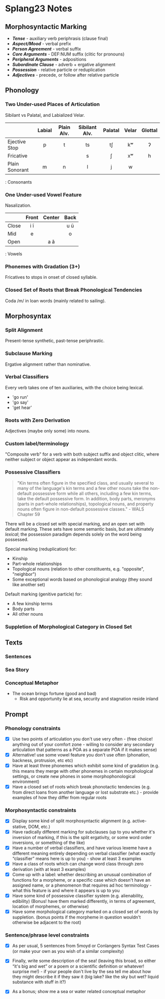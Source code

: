 # Splang23 Notes

## Morphosyntactic Marking

- ***Tense*** - auxiliary verb periphrasis (clause final)
- ***Aspect/Mood*** - verbal prefix
- ***Person Agreement*** - verbal suffix
- ***Core Arguments*** - DEF:NUM suffix (clitic for pronouns)
- ***Peripheral Arguments*** - adpositions
- ***Subordinate Clause*** - adverb + ergative alignment
- ***Possession*** - relative particle or reduplication
- ***Adjectives*** - precede, or follow after relative particle

## Phonology

### Two Under-used Places of Articulation

Sibilant vs Palatal, and Labialized Velar.

|                | Labial | Plain Alv. | Sibilant Alv. | Palatal | Velar | Glottal |
| :---           | :---:  | :---:      | :---:         | :---:   | :---: | :---:   |
| Ejective Stop  | p      | t          | ts            | tʃ      | kʷ    | ʔ       |
| Fricative      |        |            | s             | ʃ       | xʷ    | h       |
| Plain Sonorant | m      | n          | l             | j       | w     |         |
: Consonants

### One Under-used Vowel Feature

Nasalization.

|       | Front | Center | Back  |
| ---   | :---: | :---:  | :---: |
| Close | i ĩ   |        | u ũ   |
| Mid   | e     |        | o     |
| Open  |       | a ã    |       |
: Vowels

### Phonemes with Gradation (3+)

Fricatives to stops in onset of closed syllable.

### Closed Set of Roots that Break Phonological Tendencies

Coda /m/ in loan words (mainly related to sailing).

## Morphosyntax

### Split Alignment

Present-tense synthetic, past-tense periphrastic.

### Subclause Marking

Ergative alignment rather than nominative.

### Verbal Classifiers

Every verb takes one of ten auxiliaries, with the choice being lexical. 

- 'go run'
- 'go say'
- 'get hear'

### Roots with Zero Derivation

Adjectives (maybe only some) into nouns.

### Custom label/terminology

"Composite verb" for a verb with both subject suffix and object clitic, where neither subject or object appear as independant words.

### Possessive Classifiers

> "Kin terms often figure in the specified class, and usually several to many of the language's kin terms and a few other nouns take the non-default possessive form while all others, including a few kin terms, take the default possessive form. In addition, body parts, meronyms (parts in part-whole relationships), topological nouns, and property nouns often figure in non-default possessive classes."  - WALS Chapter 59

There will be a closed set with special marking, and an open set with default marking.  These sets have some semantic basis, but are ultimately *lexical*; the possession paradigm depends solely on the word being possessed.

Special marking (reduplication) for:
- Kinship
- Part-whole relationships
- Topological nouns (relation to other constituents, e.g. "opposite", "neighbor")
- Some exceptional words based on phonological analogy (they sound like another set)

Default marking (genitive particle) for:
- A few kinship terms
- Body parts
- All other nouns

### Suppletion of Morphological Category in Closed Set

## Texts

### Sentences

### Sea Story

### Conceptual Metaphor

- The ocean brings fortune (good and bad)
    - Risk and opportunity lie at sea, security and stagnation reside inland

## Prompt

### Phonology constraints

- [x] Use two points of articulation you don't use very often - (free choice! anything out of your comfort zone - willing to consider any secondary articulation that patterns as a POA as a separate POA if it makes sense)
- [x] Alternative! use some vowel feature you don't use often (phonation, backness, protrusion, etc etc)
- [x] Have at least three phonemes which exhibit some kind of gradation (e.g. this means they merge with other phonemes in certain morphological settings, or create new phones in some morphophonological environment)
- [x] Have a closed set of roots which break phonotactic tendencies (e.g. from direct loans from another language or lost substrate etc.) - provide examples of how they differ from regular roots

### Morphosyntactic constraints

- [x] Display some kind of split morphosyntactic alignment (e.g. active-stative, DOM, etc.) 
- [x] Have radically different marking for subclauses (up to you whether it's inversion of marking, if this is the split ergativity, or some word order inversions, or something of the like) 
- [x] Have a number of verbal classifiers, and have various lexeme have a different meaning entirely depending on verbal classifier (what exactly “classifier” means here is up to you) - show at least 3 examples
- [x] Have a class of roots which can change word class through zero derivation (with at least 3 examples)
- [x] Come up with a label: whether describing an unusual combination of functions for a morpheme, or a specific case which doesn't have an assigned name, or a phenomenon that requires ad hoc terminology - what this feature is and where it appears is up to you 
- [x] Have some kind of possessive classifier system (e.g. alienability, edibility) (Bonus! have them marked differently, in terms of agreement, location of morphemes, or otherwise)
- [x] Have some morphological category marked on a closed set of words by suppletion. (bonus points if the morpheme in question wouldn't otherwise be adjacent to the root)

### Sentence/phrase level constraints

- [x] As per usual, 5 sentences from 5moyd or Conlangers Syntax Test Cases (or make your own as you wish of a similar complexity)
- [x] Finally, write some description of the sea! (leaving this broad, so either “it's big and wet” or a poem or a scientific definition or whatever! surprise me!) - if your people don't live by the sea tell me about how they might describe it if they saw it (big lake? like the sky but wet? liquid substance with stuff in it?) 
- [x] As a bonus; show me a sea or water related conceptual metaphor

